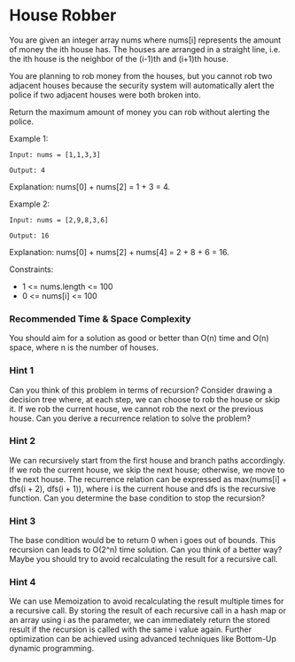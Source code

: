# **House Robber**

You are given an integer array nums where nums[i] represents the amount of money the ith house has. The houses are arranged in a straight line, i.e. the ith house is the neighbor of the (i-1)th and (i+1)th house.

You are planning to rob money from the houses, but you cannot rob two adjacent houses because the security system will automatically alert the police if two adjacent houses were both broken into.

Return the maximum amount of money you can rob without alerting the police.

Example 1:

```
Input: nums = [1,1,3,3]

Output: 4

```

Explanation: nums[0] + nums[2] = 1 + 3 = 4.

Example 2:

```
Input: nums = [2,9,8,3,6]

Output: 16

```

Explanation: nums[0] + nums[2] + nums[4] = 2 + 8 + 6 = 16.

Constraints:

- 1 <= nums.length <= 100
- 0 <= nums[i] <= 100



### Recommended Time & Space Complexity

You should aim for a solution as good or better than O(n) time and O(n) space, where n is the number of houses.


### Hint 1

Can you think of this problem in terms of recursion? Consider drawing a decision tree where, at each step, we can choose to rob the house or skip it. If we rob the current house, we cannot rob the next or the previous house. Can you derive a recurrence relation to solve the problem?


### Hint 2

We can recursively start from the first house and branch paths accordingly. If we rob the current house, we skip the next house; otherwise, we move to the next house. The recurrence relation can be expressed as max(nums[i] + dfs(i + 2), dfs(i + 1)), where i is the current house and dfs is the recursive function. Can you determine the base condition to stop the recursion?


### Hint 3

The base condition would be to return 0 when i goes out of bounds. This recursion can leads to O(2^n) time solution. Can you think of a better way? Maybe you should try to avoid recalculating the result for a recursive call.


### Hint 4

We can use Memoization to avoid recalculating the result multiple times for a recursive call. By storing the result of each recursive call in a hash map or an array using i as the parameter, we can immediately return the stored result if the recursion is called with the same i value again. Further optimization can be achieved using advanced techniques like Bottom-Up dynamic programming.